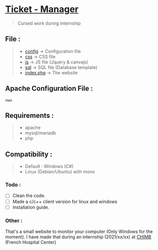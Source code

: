 # [Ticket - Manager](https::/ticket-demo.pandeo.fr)
> Cursed work during internship

## File :<br />
> - [config](https://github.com/PandeoF1/ticket-manager/tree/main/config) -> Configuration file <br />
> - [css](https://github.com/PandeoF1/ticket-manager/tree/main/css) -> CSS file <br />
> - [js](https://github.com/PandeoF1/ticket-manager/tree/main/js) -> JS file (Jquery & canvajs) <br />
> - [sql](https://github.com/PandeoF1/ticket-manager/tree/main/sql) -> SQL file (Database template) <br />
> - [index.php](https://github.com/PandeoF1/ticket-manager/blob/main/index.php) -> The website<br />


## Apache Configuration File :
```` 
uwu
````
## Requirements :
 > - apache <br />
 > - mysql/mariadb <br />
 > - php <br />
## Compatibility :
 > - Default : Windows (C#) <br />
 > - Linux (Debian/Ubuntu) with mono <br />
### Todo :
- [ ] Clean the code.
- [ ] Made a c/c++ client version for linux and windows
- [ ] Installation guide.

### Other :

That's a small website to monitor your computer (Only Windows for the moment). I have made that during an internship (2021/xx/xx) at [CHIMB](http://www.chimb.fr/) (French Hospital Center)